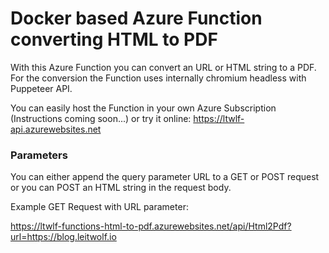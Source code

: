 # Docker based Azure Function converting HTML to PDF

With this Azure Function you can convert an URL or HTML string to a PDF. For the conversion the Function uses internally chromium headless with Puppeteer API.

You can easily host the Function in your own Azure Subscription (Instructions coming soon...) or try it online:
https://ltwlf-api.azurewebsites.net

### Parameters
You can either append the query parameter URL to a GET or POST request or you can POST an HTML string in the request body.


Example GET Request with URL parameter:

https://ltwlf-functions-html-to-pdf.azurewebsites.net/api/Html2Pdf?url=https://blog.leitwolf.io



